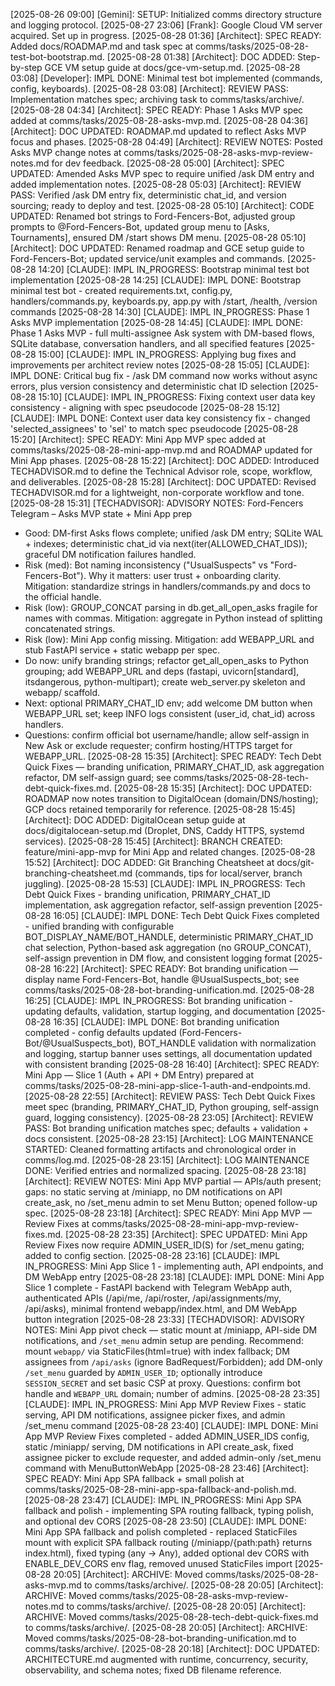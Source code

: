 [2025-08-26 09:00] [Gemini]: SETUP: Initialized comms directory structure and logging protocol.
[2025-08-27 23:06] [Frank]: Google Cloud VM server acquired. Set up in progress.
[2025-08-28 01:36] [Architect]: SPEC READY: Added docs/ROADMAP.md and task spec at comms/tasks/2025-08-28-test-bot-bootstrap.md.
[2025-08-28 01:38] [Architect]: DOC ADDED: Step-by-step GCE VM setup guide at docs/gce-vm-setup.md.
[2025-08-28 03:08] [Developer]: IMPL DONE: Minimal test bot implemented (commands, config, keyboards).
[2025-08-28 03:08] [Architect]: REVIEW PASS: Implementation matches spec; archiving task to comms/tasks/archive/.
[2025-08-28 04:34] [Architect]: SPEC READY: Phase 1 Asks MVP spec added at comms/tasks/2025-08-28-asks-mvp.md.
[2025-08-28 04:36] [Architect]: DOC UPDATED: ROADMAP.md updated to reflect Asks MVP focus and phases.
[2025-08-28 04:49] [Architect]: REVIEW NOTES: Posted Asks MVP change notes at comms/tasks/2025-08-28-asks-mvp-review-notes.md for dev feedback.
[2025-08-28 05:00] [Architect]: SPEC UPDATED: Amended Asks MVP spec to require unified /ask DM entry and added implementation notes.
[2025-08-28 05:03] [Architect]: REVIEW PASS: Verified /ask DM entry fix, deterministic chat_id, and version sourcing; ready to deploy and test.
[2025-08-28 05:10] [Architect]: CODE UPDATED: Renamed bot strings to Ford-Fencers-Bot, adjusted group prompts to @Ford-Fencers-Bot, updated group menu to [Asks, Tournaments], ensured DM /start shows DM menu.
[2025-08-28 05:10] [Architect]: DOC UPDATED: Renamed roadmap and GCE setup guide to Ford-Fencers-Bot; updated service/unit examples and commands.
[2025-08-28 14:20] [CLAUDE]: IMPL IN_PROGRESS: Bootstrap minimal test bot implementation
[2025-08-28 14:25] [CLAUDE]: IMPL DONE: Bootstrap minimal test bot - created requirements.txt, config.py, handlers/commands.py, keyboards.py, app.py with /start, /health, /version commands
[2025-08-28 14:30] [CLAUDE]: IMPL IN_PROGRESS: Phase 1 Asks MVP implementation
[2025-08-28 14:45] [CLAUDE]: IMPL DONE: Phase 1 Asks MVP - full multi-assignee Ask system with DM-based flows, SQLite database, conversation handlers, and all specified features
[2025-08-28 15:00] [CLAUDE]: IMPL IN_PROGRESS: Applying bug fixes and improvements per architect review notes
[2025-08-28 15:05] [CLAUDE]: IMPL DONE: Critical bug fix - /ask DM command now works without async errors, plus version consistency and deterministic chat ID selection
[2025-08-28 15:10] [CLAUDE]: IMPL IN_PROGRESS: Fixing context user data key consistency - aligning with spec pseudocode
[2025-08-28 15:12] [CLAUDE]: IMPL DONE: Context user data key consistency fix - changed 'selected_assignees' to 'sel' to match spec pseudocode
[2025-08-28 15:20] [Architect]: SPEC READY: Mini App MVP spec added at comms/tasks/2025-08-28-mini-app-mvp.md and ROADMAP updated for Mini App phases.
[2025-08-28 15:22] [Architect]: DOC ADDED: Introduced TECHADVISOR.md to define the Technical Advisor role, scope, workflow, and deliverables.
[2025-08-28 15:28] [Architect]: DOC UPDATED: Revised TECHADVISOR.md for a lightweight, non-corporate workflow and tone.
[2025-08-28 15:31] [TECHADVISOR]: ADVISORY NOTES: Ford-Fencers Telegram – Asks MVP state + Mini App prep
- Good: DM-first Asks flows complete; unified /ask DM entry; SQLite WAL + indexes; deterministic chat_id via next(iter(ALLOWED_CHAT_IDS)); graceful DM notification failures handled.
- Risk (med): Bot naming inconsistency ("UsualSuspects" vs "Ford-Fencers-Bot"). Why it matters: user trust + onboarding clarity. Mitigation: standardize strings in handlers/commands.py and docs to the official handle.
- Risk (low): GROUP_CONCAT parsing in db.get_all_open_asks fragile for names with commas. Mitigation: aggregate in Python instead of splitting concatenated strings.
- Risk (low): Mini App config missing. Mitigation: add WEBAPP_URL and stub FastAPI service + static webapp per spec.
- Do now: unify branding strings; refactor get_all_open_asks to Python grouping; add WEBAPP_URL and deps (fastapi, uvicorn[standard], itsdangerous, python-multipart); create web_server.py skeleton and webapp/ scaffold.
- Next: optional PRIMARY_CHAT_ID env; add welcome DM button when WEBAPP_URL set; keep INFO logs consistent (user_id, chat_id) across handlers.
- Questions: confirm official bot username/handle; allow self-assign in New Ask or exclude requester; confirm hosting/HTTPS target for WEBAPP_URL.
[2025-08-28 15:35] [Architect]: SPEC READY: Tech Debt Quick Fixes — branding unification, PRIMARY_CHAT_ID, ask aggregation refactor, DM self-assign guard; see comms/tasks/2025-08-28-tech-debt-quick-fixes.md.
[2025-08-28 15:35] [Architect]: DOC UPDATED: ROADMAP now notes transition to DigitalOcean (domain/DNS/hosting); GCP docs retained temporarily for reference.
[2025-08-28 15:45] [Architect]: DOC ADDED: DigitalOcean setup guide at docs/digitalocean-setup.md (Droplet, DNS, Caddy HTTPS, systemd services).
[2025-08-28 15:45] [Architect]: BRANCH CREATED: feature/mini-app-mvp for Mini App and related changes.
[2025-08-28 15:52] [Architect]: DOC ADDED: Git Branching Cheatsheet at docs/git-branching-cheatsheet.md (commands, tips for local/server, branch juggling).
[2025-08-28 15:53] [CLAUDE]: IMPL IN_PROGRESS: Tech Debt Quick Fixes - branding unification, PRIMARY_CHAT_ID implementation, ask aggregation refactor, self-assign prevention
[2025-08-28 16:05] [CLAUDE]: IMPL DONE: Tech Debt Quick Fixes completed - unified branding with configurable BOT_DISPLAY_NAME/BOT_HANDLE, deterministic PRIMARY_CHAT_ID chat selection, Python-based ask aggregation (no GROUP_CONCAT), self-assign prevention in DM flow, and consistent logging format
[2025-08-28 16:22] [Architect]: SPEC READY: Bot branding unification — display name Ford-Fencers-Bot, handle @UsualSuspects_bot; see comms/tasks/2025-08-28-bot-branding-unification.md.
[2025-08-28 16:25] [CLAUDE]: IMPL IN_PROGRESS: Bot branding unification - updating defaults, validation, startup logging, and documentation
[2025-08-28 16:35] [CLAUDE]: IMPL DONE: Bot branding unification completed - config defaults updated (Ford-Fencers-Bot/@UsualSuspects_bot), BOT_HANDLE validation with normalization and logging, startup banner uses settings, all documentation updated with consistent branding
[2025-08-28 16:40] [Architect]: SPEC READY: Mini App — Slice 1 (Auth + API + DM Entry) prepared at comms/tasks/2025-08-28-mini-app-slice-1-auth-and-endpoints.md.
[2025-08-28 22:55] [Architect]: REVIEW PASS: Tech Debt Quick Fixes meet spec (branding, PRIMARY_CHAT_ID, Python grouping, self-assign guard, logging consistency).
[2025-08-28 23:05] [Architect]: REVIEW PASS: Bot branding unification matches spec; defaults + validation + docs consistent.
[2025-08-28 23:15] [Architect]: LOG MAINTENANCE STARTED: Cleaned formatting artifacts and chronological order in comms/log.md.
[2025-08-28 23:15] [Architect]: LOG MAINTENANCE DONE: Verified entries and normalized spacing.
[2025-08-28 23:18] [Architect]: REVIEW NOTES: Mini App MVP partial — APIs/auth present; gaps: no static serving at /miniapp, no DM notifications on API create_ask, no /set_menu admin to set Menu Button; opened follow-up spec.
[2025-08-28 23:18] [Architect]: SPEC READY: Mini App MVP — Review Fixes at comms/tasks/2025-08-28-mini-app-mvp-review-fixes.md.
[2025-08-28 23:35] [Architect]: SPEC UPDATED: Mini App Review Fixes now require ADMIN_USER_ID(S) for /set_menu gating; added to config section.
[2025-08-28 23:16] [CLAUDE]: IMPL IN_PROGRESS: Mini App Slice 1 - implementing auth, API endpoints, and DM WebApp entry
[2025-08-28 23:18] [CLAUDE]: IMPL DONE: Mini App Slice 1 complete - FastAPI backend with Telegram WebApp auth, authenticated APIs (/api/me, /api/roster, /api/assignments/my, /api/asks), minimal frontend webapp/index.html, and DM WebApp button integration
[2025-08-28 23:33] [TECHADVISOR]: ADVISORY NOTES: Mini App pivot check — static mount at /miniapp, API-side DM notifications, and `/set_menu` admin setup are pending. Recommend: mount `webapp/` via StaticFiles(html=true) with index fallback; DM assignees from `/api/asks` (ignore BadRequest/Forbidden); add DM-only `/set_menu` guarded by `ADMIN_USER_ID`; optionally introduce `SESSION_SECRET` and set basic CSP at proxy. Questions: confirm bot handle and `WEBAPP_URL` domain; number of admins.
[2025-08-28 23:35] [CLAUDE]: IMPL IN_PROGRESS: Mini App MVP Review Fixes - static serving, API DM notifications, assignee picker fixes, and admin /set_menu command
[2025-08-28 23:40] [CLAUDE]: IMPL DONE: Mini App MVP Review Fixes completed - added ADMIN_USER_IDS config, static /miniapp/ serving, DM notifications in API create_ask, fixed assignee picker to exclude requester, and added admin-only /set_menu command with MenuButtonWebApp
[2025-08-28 23:46] [Architect]: SPEC READY: Mini App SPA fallback + small polish at comms/tasks/2025-08-28-mini-app-spa-fallback-and-polish.md.
[2025-08-28 23:47] [CLAUDE]: IMPL IN_PROGRESS: Mini App SPA fallback and polish - implementing SPA routing fallback, typing polish, and optional dev CORS
[2025-08-28 23:50] [CLAUDE]: IMPL DONE: Mini App SPA fallback and polish completed - replaced StaticFiles mount with explicit SPA fallback routing (/miniapp/{path:path} returns index.html), fixed typing (any → Any), added optional dev CORS with ENABLE_DEV_CORS env flag, removed unused StaticFiles import
[2025-08-28 20:05] [Architect]: ARCHIVE: Moved comms/tasks/2025-08-28-asks-mvp.md to comms/tasks/archive/.
[2025-08-28 20:05] [Architect]: ARCHIVE: Moved comms/tasks/2025-08-28-asks-mvp-review-notes.md to comms/tasks/archive/.
[2025-08-28 20:05] [Architect]: ARCHIVE: Moved comms/tasks/2025-08-28-tech-debt-quick-fixes.md to comms/tasks/archive/.
[2025-08-28 20:05] [Architect]: ARCHIVE: Moved comms/tasks/2025-08-28-bot-branding-unification.md to comms/tasks/archive/.
[2025-08-28 20:18] [Architect]: DOC UPDATED: ARCHITECTURE.md augmented with runtime, concurrency, security, observability, and schema notes; fixed DB filename reference.

